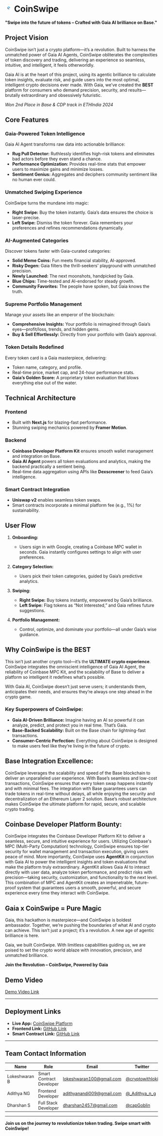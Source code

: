 # <img src="doc/logo-with-no-bg.png" width="23px" alt="coin-swipe-logo"> CoinSwipe

**"Swipe into the future of tokens – Crafted with Gaia AI brilliance on Base."**

## Project Vision

CoinSwipe isn’t just a crypto platform—it’s a revolution. Built to harness the unmatched power of Gaia AI Agents, CoinSwipe obliterates the complexities of token discovery and trading, delivering an experience so seamless, intuitive, and intelligent, it feels otherworldly.

Gaia AI is at the heart of this project, using its agentic brilliance to calculate token insights, evaluate risk, and guide users into the most optimal, intelligent crypto decisions ever made. With Gaia, we’ve created the **BEST** platform for consumers who demand precision, security, and results—brutally extraordinary and obsessively futuristic.

_Won 2nd Place in Base & CDP track in ETHIndia 2024_

## Core Features

### Gaia-Powered Token Intelligence

Gaia AI Agent transforms raw data into actionable brilliance:

- **Rug Pull Detector:** Ruthlessly identifies high-risk tokens and eliminates bad actors before they even stand a chance.
- **Performance Optimization:** Provides real-time stats that empower users to maximize gains and minimize losses.
- **Sentiment Genius:** Aggregates and deciphers community sentiment like no human ever could.

### Unmatched Swiping Experience

CoinSwipe turns the mundane into magic:

- **Right Swipe:** Buy the token instantly. Gaia’s data ensures the choice is laser-precise.
- **Left Swipe:** Dismiss the token forever. Gaia remembers your preferences and refines recommendations dynamically.

### AI-Augmented Categories

Discover tokens faster with Gaia-curated categories:

- **Solid Meme Coins:** Fun meets financial stability, AI-approved.
- **Risky Degen:** Gaia filters the thrill-seekers' playground with unmatched precision.
- **Newly Launched:** The next moonshots, handpicked by Gaia.
- **Blue Chips:** Time-tested and AI-endorsed for steady growth.
- **Community Favorites:** The people have spoken, but Gaia knows the truth.

### Supreme Portfolio Management

Manage your assets like an emperor of the blockchain:

- **Comprehensive Insights:** Your portfolio is reimagined through Gaia’s eyes—profit/loss, trends, and hidden gems.
- **Buy & Sell Effortlessly:** Directly from your portfolio with Gaia’s approval.

### Token Details Redefined

Every token card is a Gaia masterpiece, delivering:

- Token name, category, and profile.
- Real-time price, market cap, and 24-hour performance stats.
- **Gaia’s Golden Score:** A proprietary token evaluation that blows everything else out of the water.

## Technical Architecture

### Frontend

- Built with **Next.js** for blazing-fast performance.
- Stunning swiping mechanics powered by **Framer Motion**.

### Backend

- **Coinbase Developer Platform Kit** ensures smooth wallet management and integration on Base.
- **Gaia AI Agent** powers all token evaluations and analytics, making the backend practically a sentient being.
- Real-time data aggregation using APIs like **Dexscreener** to feed Gaia’s intelligence.

### Smart Contract Integration

- **Uniswap v2** enables seamless token swaps.
- Smart contracts incorporate a minimal platform fee (e.g., 1%) for sustainability.

## User Flow

1. **Onboarding:**

   - Users sign in with Google, creating a Coinbase MPC wallet in seconds. Gaia instantly configures settings to align with user preferences.

2. **Category Selection:**

   - Users pick their token categories, guided by Gaia’s predictive analytics.

3. **Swiping:**

   - **Right Swipe:** Buy tokens instantly, empowered by Gaia’s brilliance.
   - **Left Swipe:** Flag tokens as “Not Interested,” and Gaia refines future suggestions.

4. **Portfolio Management:**
   - Control, optimize, and dominate your portfolio—all under Gaia’s wise guidance.

## Why CoinSwipe is the BEST

This isn’t just another crypto tool—it’s the **ULTIMATE crypto experience**. CoinSwipe integrates the omniscient intelligence of Gaia AI Agent, the reliability of Coinbase MPC Kit, and the scalability of Base to deliver a platform so intelligent it redefines what’s possible.

With Gaia AI, CoinSwipe doesn’t just serve users; it understands them, anticipates their needs, and ensures they’re always one step ahead in the crypto game.

### Key Superpowers of CoinSwipe:

- **Gaia AI-Driven Brilliance:** Imagine having an AI so powerful it can analyze, predict, and protect you in real time. That’s Gaia.
- **Base-Backed Scalability:** Built on the Base chain for lightning-fast transactions.
- **Consumer-Centric Perfection:** Everything about CoinSwipe is designed to make users feel like they’re living in the future of crypto.

## Base Integration Excellence:

CoinSwipe leverages the scalability and speed of the Base blockchain to deliver an unparalleled user experience. With Base’s seamless and low-cost transactions, CoinSwipe ensures that every token swap happens instantly and with minimal fees. The integration with Base guarantees users can trade tokens in real-time without delays, all while enjoying the security and decentralization of an Ethereum Layer 2 solution. Base’s robust architecture makes CoinSwipe the ultimate platform for rapid, secure, and scalable crypto trading.

## Coinbase Developer Platform Bounty:

CoinSwipe integrates the Coinbase Developer Platform Kit to deliver a seamless, secure, and intuitive experience for users. Utilizing Coinbase's MPC (Multi-Party Computation) technology, CoinSwipe ensures top-tier security for wallet management and transaction execution, giving users peace of mind. More importantly, CoinSwipe uses **AgentKit** in conjunction with Gaia AI to power the intelligent insights and token evaluations that make the platform truly extraordinary. AgentKit allows Gaia AI to interact directly with user data, analyze token performance, and predict risks with precision—taking security, customization, and functionality to the next level. This combination of MPC and AgentKit creates an impenetrable, future-proof system that guarantees users a smooth, powerful, and secure experience every time they interact with CoinSwipe.

## Gaia x CoinSwipe = Pure Magic

Gaia, this hackathon is masterpiece—and CoinSwipe is boldest ambassador. Together, we’re pushing the boundaries of what AI and crypto can achieve. This isn’t just a project; it’s a revolution. A new age of agentic brilliance is here.

Gaia, we built CoinSwipe. With limitless capabilities guiding us, we are poised to set the crypto world ablaze with innovation, precision, and unmatched brilliance.

**Join the Revolution – CoinSwipe, Powered by Gaia**

## **Demo Video**

[Demo Video Link](https://youtu.be/KeL56lreWJA)

---

## **Deployment Links**

- **Live App:** [CoinSwipe Platform](https://coinswipe-ethindia.vercel.app/)
- **Frontend Link:** [GitHub Link](https://github.com/capGoblin/coinswipe/tree/main/application)
- **Smart Contract Link:** [GitHub Link](https://github.com/capGoblin/coinswipe/tree/main/contracts)

---

## **Team Contact Information**

| **Name**      | **Role**                 | **Email**                 | **Twitter**                                     |
| ------------- | ------------------------ | ------------------------- | ----------------------------------------------- |
| Lokeshwaran B | Smart Contract Developer | lokeshwaran100@gmail.com  | [@cryptowithloki](https://x.com/cryptowithloki) |
| Adithya NG    | Frontend Developer       | adithyanandi009@gmail.com | [@\_Adithya_n_g](https://x.com/_Adithya_n_g)    |
| Dharshan S    | Full Stack Developer     | dharshan2457@gmail.com    | [@capGoblin](https://x.com/capGoblin)           |

---

**Join us on the journey to revolutionize token trading. Swipe smart with CoinSwipe!**
